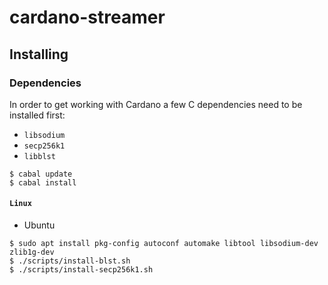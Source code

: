 # cardano-streamer


## Installing

### Dependencies

In order to get working with Cardano a few C dependencies need to be installed first:

* `libsodium`
* `secp256k1`
* `libblst`


```shell
$ cabal update
$ cabal install
```

#### `Linux`

* Ubuntu

```shell
$ sudo apt install pkg-config autoconf automake libtool libsodium-dev zlib1g-dev
$ ./scripts/install-blst.sh
$ ./scripts/install-secp256k1.sh
```
